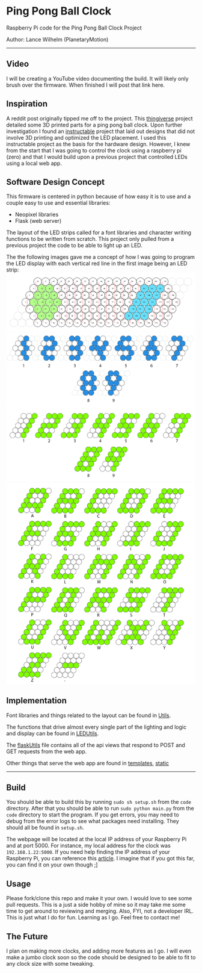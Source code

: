 
# Ping Pong Ball Clock

Raspberry Pi code for the Ping Pong Ball Clock Project

Author: Lance Wilhelm (PlanetaryMotion)

---

## Video

I will be creating a YouTube video documenting the build. It will likely only brush over the firmware. When finished I will post that link here.

## Inspiration

A reddit post originally tipped me off to the project. This [thingiverse](https://www.thingiverse.com/thing:4091854) project detailed some 3D printed parts for a ping pong ball clock. Upon further investigation I found an [instructable](https://www.instructables.com/id/Ping-Pong-Ball-LED-Clock/) project that laid out designs that did not involve 3D printing and optimized the LED placement. I used this instructable project as the basis for the hardware design. However, I knew from the start that I was going to control the clock using a raspberry pi (zero) and that I would build upon a previous project that controlled LEDs using a local web app.

## Software Design Concept

This firmware is centered in python because of how easy it is to use and a couple easy to use and essential libraries:

- Neopixel libraries
- Flask (web server)

The layout of the LED strips called for a font libraries and character writing functions to be written from scratch. This project only pulled from a previous project the code to be able to light up an LED. 

The the following images gave me a concept of how I was going to program the LED display with each vertical red line in the first image being an LED strip:
![layout concept](imgs/layout&#32;visualizer-01.jpg)
![layout concept](imgs/layout&#32;visualizer-02.jpg)
![layout concept](imgs/layout&#32;visualizer-03.jpg)
![layout concept](imgs/layout&#32;visualizer-04.jpg)

## Implementation

Font libraries and things related to the layout can be found in [Utils](code/Utils.py). 

The functions that drive almost every single part of the lighting and logic and display can be found in [LEDUtils](code/LEDUtils.py).

The [flaskUtils](code/flaskUtils.py) file contains all of the api views that respond to POST and GET requests from the web app.

Other things that serve the web app are found in [templates](code/templates/), [static](code/static/)

---

## Build

You should be able to build this by running `sudo sh setup.sh` from the `code` directory. After that you should be able to run `sudo python main.py` from the `code` directory to start the program. If you get errors, you may need to debug from the error logs to see what packages need installing. They should all be found in `setup.sh`.

The webpage will be located at the local IP address of your Raspberry Pi and at port 5000. For instance, my local address for the clock was `192.168.1.22:5000`. If you need help finding the IP address of your Raspberry Pi, you can reference this [article](https://www.raspberrypi.org/documentation/remote-access/ip-address.md). I imagine that if you got this far, you can find it on your own though ;]

## Usage

Please fork/clone this repo and make it your own. I would love to see some pull requests. This is a just a side hobby of mine so it may take me some time to get around to reviewing and merging. Also, FYI, not a developer IRL. This is just what I do for fun. Learning as I go. Feel free to contact me! 

## The Future

I plan on making more clocks, and adding more features as I go. I will even make a jumbo clock soon so the code should be designed to be able to fit to any clock size with some tweaking. 
